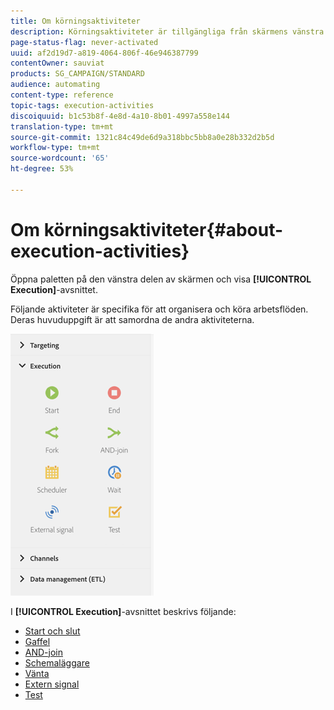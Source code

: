 ```yaml
---
title: Om körningsaktiviteter
description: Körningsaktiviteter är tillgängliga från skärmens vänstra sida.
page-status-flag: never-activated
uuid: af2d19d7-a819-4064-806f-46e946387799
contentOwner: sauviat
products: SG_CAMPAIGN/STANDARD
audience: automating
content-type: reference
topic-tags: execution-activities
discoiquuid: b1c53b8f-4e8d-4a10-8b01-4997a558e144
translation-type: tm+mt
source-git-commit: 1321c84c49de6d9a318bbc5bb8a0e28b332d2b5d
workflow-type: tm+mt
source-wordcount: '65'
ht-degree: 53%

---
```



# Om körningsaktiviteter{#about-execution-activities}

Öppna paletten på den vänstra delen av skärmen och visa **[!UICONTROL Execution]**-avsnittet.

Följande aktiviteter är specifika för att organisera och köra arbetsflöden. Deras huvuduppgift är att samordna de andra aktiviteterna.

![](assets/wkf_execution_activities.png)

I **[!UICONTROL Execution]**-avsnittet beskrivs följande:

* [Start och slut](../../automating/using/start-and-end.md)
* [Gaffel](../../automating/using/fork.md)
* [AND-join](../../automating/using/and-join.md)
* [Schemaläggare](../../automating/using/scheduler.md)
* [Vänta](../../automating/using/wait.md)
* [Extern signal](../../automating/using/external-signal.md)
* [Test](../../automating/using/test.md)

